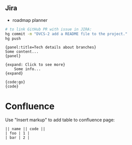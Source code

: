 Jira
-

* roadmap planner

````sh
# to link GitHub PR with issue in JIRA:
hg commit -m "DVCS-2 add a README file to the project."
hg push
````

````
{panel:title=Tech details about branches}
Some content...
{panel}

{expand: Click to see more}
    Some info...
{expand}

{code:go}
{code}
````

# Confluence

Use "Insert markup" to add table to confluence page:
````
|| name || code ||
| foo | 1 |
| bar | 2 |
````
